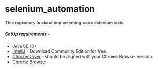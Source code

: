 # selenium_automation

This repository is about implementing basic selenium tests

##### SetUp requirements - 

* [Java SE 10+](https://www.oracle.com/technetwork/java/javase/downloads/index.html)
* [IntelliJ](https://www.jetbrains.com/idea/download/#section=mac0) - Download Community Edition for free.
* [ChromeDriver](http://chromedriver.chromium.org/downloads) - should be aligned with your Chrome Browser version.
* [Chrome Browser](https://www.google.com/chrome/) 

